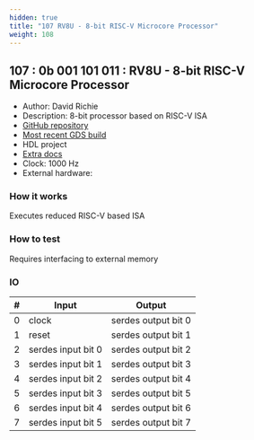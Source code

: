 ```yaml
---
hidden: true
title: "107 RV8U - 8-bit RISC-V Microcore Processor"
weight: 108
---
```


## 107 : 0b 001 101 011 : RV8U - 8-bit RISC-V Microcore Processor

* Author: David Richie
* Description: 8-bit processor based on RISC-V ISA
* [GitHub repository](https://github.com/browndeer/rv8u)
* [Most recent GDS build](https://github.com/browndeer/rv8u/actions/runs/3603387504)
* HDL project
* [Extra docs]()
* Clock: 1000 Hz
* External hardware: 



### How it works

Executes reduced RISC-V based ISA

### How to test

Requires interfacing to external memory

### IO

| # | Input        | Output       |
|---|--------------|--------------|
| 0 | clock  | serdes output bit 0 |
| 1 | reset  | serdes output bit 1 |
| 2 | serdes input bit 0  | serdes output bit 2 |
| 3 | serdes input bit 1  | serdes output bit 3 |
| 4 | serdes input bit 2  | serdes output bit 4 |
| 5 | serdes input bit 3  | serdes output bit 5 |
| 6 | serdes input bit 4  | serdes output bit 6 |
| 7 | serdes input bit 5  | serdes output bit 7 |
